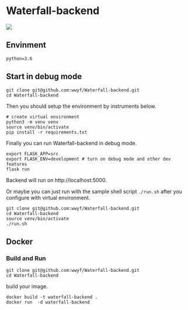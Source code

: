 # Waterfall-backend

![](https://travis-ci.org/wwyf/Waterfall-backend.svg?branch=master)

## Envinment

`python=3.6`

## Start in debug mode

```
git clone git@github.com:wwyf/Waterfall-backend.git
cd Waterfall-backend
```

Then you should setup the environment by instruments below.
```
# create virtual environment
python3 -m venv venv
source venv/bin/activate
pip install -r requirements.txt
```

Finally you can run Waterfall-backend in debug mode.
```
export FLASK_APP=src
export FLASK_ENV=development # turn on debug mode and other dev features
flask run
```

Backend will run on http://localhost:5000.

Or maybe you can just run with the sample shell script `./run.sh` after you configure with virtual environment.

```shell
git clone git@github.com:wwyf/Waterfall-backend.git
cd Waterfall-backend
source venv/bin/activate
./run.sh
```

## Docker

### Build and Run


```
git clone git@github.com:wwyf/Waterfall-backend.git
cd Waterfall-backend
```

build your image.

```
docker build -t waterfall-backend .
docker run  -d waterfall-backend
```